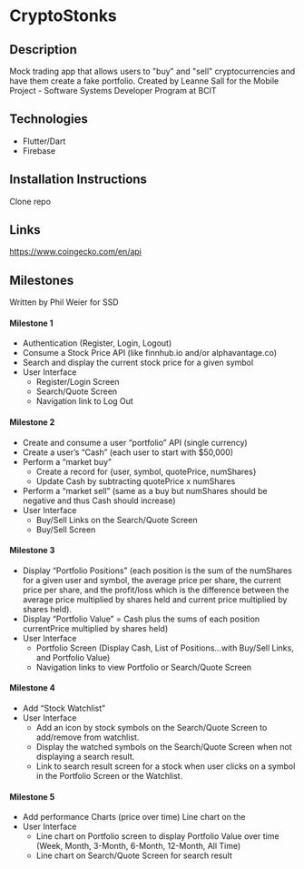 # CryptoStonks

## Description 
Mock trading app that allows users to "buy" and "sell" cryptocurrencies and have them create a fake portfolio.
Created by Leanne Sall for the Mobile Project - Software Systems Developer Program at BCIT

## Technologies
* Flutter/Dart
* Firebase

## Installation Instructions
Clone repo

## Links
https://www.coingecko.com/en/api

## Milestones
Written by Phil Weier for SSD

#### Milestone 1
* Authentication (Register, Login, Logout)
* Consume a Stock Price API (like finnhub.io and/or alphavantage.co)
* Search and display the current stock price for a given symbol
* User Interface
  * Register/Login Screen
  * Search/Quote Screen
  * Navigation link to Log Out

#### Milestone 2
* Create and consume a user “portfolio” API (single currency)
* Create a user’s “Cash” (each user to start with $50,000)
* Perform a “market buy”
  * Create a record for {user, symbol, quotePrice, numShares}
  * Update Cash by subtracting quotePrice x numShares
* Perform a “market sell” (same as a buy but numShares should be negative and thus Cash should increase)
* User Interface
  * Buy/Sell Links on the Search/Quote Screen
  * Buy/Sell Screen 

#### Milestone 3

* Display “Portfolio Positions” (each position is the sum of the numShares for a given user and symbol, the average price per share, the current price per share, and the profit/loss which is the difference between the average price multiplied by shares held and current price multiplied by shares held).
* Display “Portfolio Value” = Cash plus the sums of each position currentPrice multiplied by shares held)
* User Interface
  * Portfolio Screen (Display Cash, List of Positions…with Buy/Sell Links, and Portfolio Value)
  * Navigation links to view Portfolio or Search/Quote Screen

#### Milestone 4

* Add “Stock Watchlist”
* User Interface
  * Add an icon by stock symbols on the Search/Quote Screen to add/remove from watchlist.
  * Display the watched symbols on the Search/Quote Screen when not displaying a search result.
  * Link to search result screen for a stock when user clicks on a symbol in the Portfolio Screen or the Watchlist.

#### Milestone 5
* Add performance Charts (price over time) Line chart on the
* User Interface
  * Line chart on Portfolio screen to display Portfolio Value over time (Week, Month, 3-Month, 6-Month, 12-Month, All Time)
  * Line chart on Search/Quote Screen for search result

